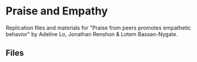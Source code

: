 # Praise and Empathy

Replication files and materials for "Praise from peers promotes empathetic behavior" by Adeline Lo, Jonathan Renshon & Lotem Bassan-Nygate.

## Files

